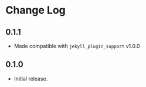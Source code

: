 # Change Log


## 0.1.1

* Made compatible with `jekyll_plugin_support` v1.0.0


## 0.1.0

* Initial release.
